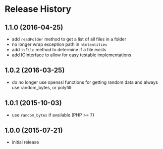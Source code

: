 # Release History

## 1.1.0 (2016-04-25)
- add `readFolder` method to get a list of all files in a folder
- no longer wrap exception path in `htmlentities`
- add `isFile` method to determine if a file exists
- add IOInterface to allow for easy testable implementations

## 1.0.2 (2016-03-25)
- do no longer use openssl functions for getting random data and
  always use random_bytes, or polyfill

## 1.0.1 (2015-10-03)
- use `random_bytes` if available (PHP >= 7)

## 1.0.0 (2015-07-21)
- initial release
